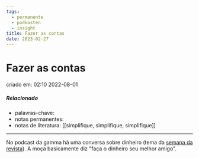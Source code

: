 ```yaml
---
tags:
  - permanente
  - podkasten
  - insight
title: Fazer as contas
date: 2023-02-27
---
```

# Fazer as contas
criado em: 02:10 2022-08-01

##### Relacionado
- palavras-chave: 
- notas permanentes: 
- notas de literatura: [[simplifique, simplifique, simplifique]]

---

No podcast da gamma há uma conversa sobre dinheiro (tema da [semana da revista](https://gamarevista.uol.com.br/)). A moça basicamente diz "faça o dinheiro seu melhor amigo".


